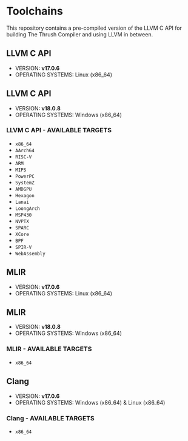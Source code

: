 # Toolchains

This repository contains a pre-compiled version of the LLVM C API for building The Thrush Compiler and using LLVM in between.

## LLVM C API

- VERSION: **v17.0.6** 
- OPERATING SYSTEMS: Linux (x86_64)

## LLVM C API

- VERSION: **v18.0.8** 
- OPERATING SYSTEMS: Windows (x86_64)

### LLVM C API - AVAILABLE TARGETS

- ``x86_64``
- ``AArch64``
- ``RISC-V``
- ``ARM``
- ``MIPS``
- ``PowerPC``
- ``SystemZ``
- ``AMDGPU``
- ``Hexagon``
- ``Lanai``
- ``LoongArch``
- ``MSP430``
- ``NVPTX``
- ``SPARC``
- ``XCore``
- ``BPF``
- ``SPIR-V``
- ``WebAssembly``

## MLIR 

- VERSION: **v17.0.6** 
- OPERATING SYSTEMS: Linux (x86_64)

## MLIR 

- VERSION: **v18.0.8** 
- OPERATING SYSTEMS: Windows (x86_64)

### MLIR - AVAILABLE TARGETS

- ``x86_64``

## Clang

- VERSION: **v17.0.6** 
- OPERATING SYSTEMS: Windows (x86_64) & Linux (x86_64)

### Clang - AVAILABLE TARGETS

- ``x86_64``
